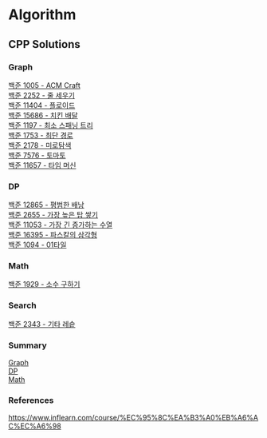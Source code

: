 # Algorithm

## CPP Solutions

### Graph
[백준 1005 - ACM Craft](/Cpp/Graph/backjoon_1005.cpp) \
[백준 2252 - 줄 세우기](/Cpp/Graph/backjoon_2252.cpp) \
[백준 11404 - 플로이드](/Cpp/Graph/backjoon_11404.cpp) \
[백준 15686 - 치킨 배달](/Cpp/Graph/backjoon_15686.cpp) \
[백준 1197 - 최소 스패닝 트리](/Cpp/Graph/backjoon_1197.cpp) \
[백준 1753 - 최단 경로](/Cpp/Graph/backjoon_1753.cpp) \
[백준 2178 - 미로탐색](/Cpp/BFS/backjoon_2178.cpp) \
[백준 7576 - 토마토](/Cpp/BFS/backjoon_7576.cpp) \
[백준 11657 - 타임 머신](/Cpp/Graph/backjoon_11657.cpp)

### DP
[백준 12865 - 평범한 배낭 ](/Cpp/DP/backjoon_2655.cpp) \
[백준 2655 - 가장 높은 탑 쌓기 ](/Cpp/DP/backjoon_2655.cpp) \
[백준 11053 - 가장 긴 증가하는 수열](/Cpp/DP/backjoon_11053.cpp) \
[백준 16395 - 파스칼의 삼각형](/Cpp/DP/backjoon_16395.cpp) \
[백준 1094 - 01타일](/Cpp/DP/backjoon_1904.cpp)

### Math

[백준 1929 - 소수 구하기](/Cpp/Math/backjoon_1929.cpp)

### Search

[백준 2343 - 기타 레슽](/Cpp/Search/backjoon_2343.cpp)

### Summary
[Graph](/Solution/Graph.pdf) \
[DP](/Solution/DP.pdf) \
[Math](/Solution/Math.pdf)


### References
https://www.inflearn.com/course/%EC%95%8C%EA%B3%A0%EB%A6%AC%EC%A6%98
